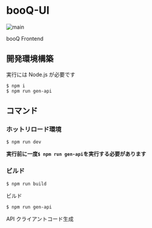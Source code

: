 # booQ-UI

![main](https://github.com/traPtitech/booQ-UI/workflows/main/badge.svg)

booQ Frontend

## 開発環境構築

実行には Node.js が必要です

```shell
$ npm i
$ npm run gen-api
```

## コマンド

### ホットリロード環境

```shell
$ npm run dev
```

**実行前に一度`$ npm run gen-api`を実行する必要があります**

### ビルド

```shell
$ npm run build
```

ビルド

```shell
$ npm run gen-api
```

API クライアントコード生成
